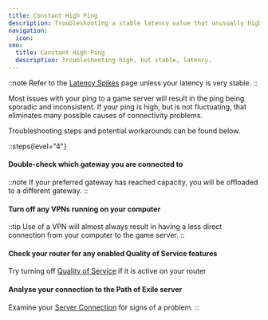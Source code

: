 ```yaml
---
title: Constant High Ping
description: Troubleshooting a stable latency value that unusually high
navigation:
  icon:
seo:
  title: Constant High Ping
  description: Troubleshooting high, but stable, latency.
---
```


::note
Refer to the [Latency Spikes](/troubleshooting/lag/spikes) page unless your latency is very stable.
::

Most issues with your ping to a game server will result in the ping being sporadic and inconsistent. If your ping is high, but is not fluctuating, that eliminates many possible causes of connectivity problems.

Troubleshooting steps and potential workarounds can be found below.

::steps{level="4"}
#### Double-check which gateway you are connected to
::note
If your preferred gateway has reached capacity, you will be offloaded to a different gateway.
::
#### Turn off any VPNs running on your computer
::tip
Use of a VPN will almost always result in having a less direct connection from your computer to the game server.
::
#### Check your router for any enabled Quality of Service features
Try turning off [Quality of Service](/miscellaneous/other/quality-of-service) if it is active on your router
#### Analyse your connection to the Path of Exile server
Examine your [Server Connection](/information/server-connection) for signs of a problem.
::
